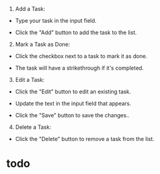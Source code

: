 1. Add a Task:

- Type your task in the input field.

- Click the "Add" button to add the task to the list.



2. Mark a Task as Done:

- Click the checkbox next to a task to mark it as done.

- The task will have a strikethrough if it's completed.



3. Edit a Task:

- Click the "Edit" button to edit an existing task.

- Update the text in the input field that appears.

- Click the "Save" button to save the changes..



4. Delete a Task:

- Click the "Delete" button to remove a task from the list.
# todo
